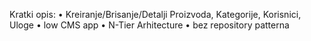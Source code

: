 Kratki opis:
•	Kreiranje/Brisanje/Detalji Proizvoda, Kategorije, Korisnici, Uloge
•	low CMS app
•	N-Tier Arhitecture
•	bez repository patterna	
